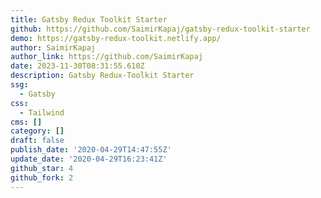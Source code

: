 ```yaml
---
title: Gatsby Redux Toolkit Starter
github: https://github.com/SaimirKapaj/gatsby-redux-toolkit-starter
demo: https://gatsby-redux-toolkit.netlify.app/
author: SaimirKapaj
author_link: https://github.com/SaimirKapaj
date: 2023-11-30T08:31:55.610Z
description: Gatsby Redux-Toolkit Starter
ssg:
  - Gatsby
css:
  - Tailwind
cms: []
category: []
draft: false
publish_date: '2020-04-29T14:47:55Z'
update_date: '2020-04-29T16:23:41Z'
github_star: 4
github_fork: 2
---
```

